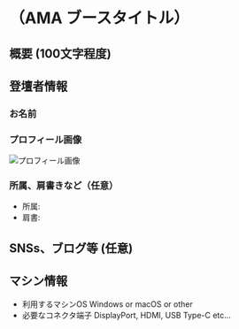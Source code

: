 # （AMA ブースタイトル）

## 概要 (100文字程度)

## 登壇者情報

### お名前 

### プロフィール画像

![プロフィール画像](...)

### 所属、肩書きなど（任意）

- 所属: 
- 肩書: 

## SNSs、ブログ等 (任意)

## マシン情報

- 利用するマシンOS Windows or macOS or other
- 必要なコネクタ端子 DisplayPort, HDMI, USB Type-C etc...
